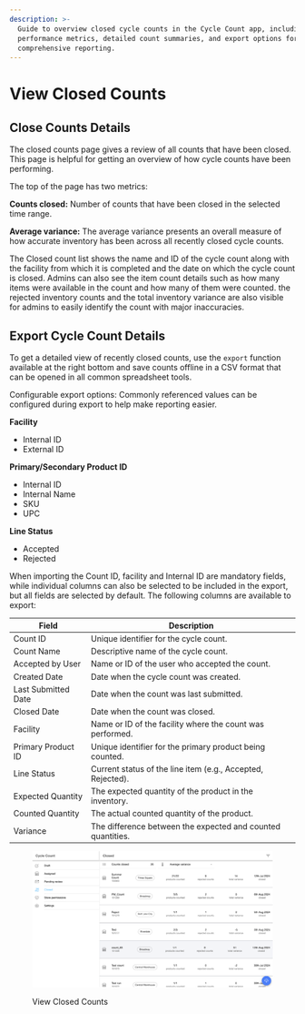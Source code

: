 ```yaml
---
description: >-
  Guide to overview closed cycle counts in the Cycle Count app, including
  performance metrics, detailed count summaries, and export options for
  comprehensive reporting.
---
```


# View Closed Counts

## Close Counts Details

The closed counts page gives a review of all counts that have been closed. This page is helpful for getting an overview of how cycle counts have been performing.

The top of the page has two metrics:

**Counts closed:** Number of counts that have been closed in the selected time range.

**Average variance:** The average variance presents an overall measure of how accurate inventory has been across all recently closed cycle counts.

The Closed count list shows the name and ID of the cycle count along with the facility from which it is completed and the date on which the cycle count is closed. Admins can also see the item count details such as how many items were available in the count and how many of them were counted. the rejected inventory counts and the total inventory variance are also visible for admins to easily identify the count with major inaccuracies.

## Export Cycle Count Details

To get a detailed view of recently closed counts, use the `export` function available at the right bottom and save counts offline in a CSV format that can be opened in all common spreadsheet tools.

Configurable export options: Commonly referenced values can be configured during export to help make reporting easier.

**Facility**

* Internal ID
* External ID

**Primary/Secondary Product ID**

* Internal ID
* Internal Name
* SKU
* UPC

**Line Status**

* Accepted
* Rejected

When importing the Count ID, facility and Internal ID are mandatory fields, while individual columns can also be selected to be included in the export, but all fields are selected by default. The following columns are available to export:

| **Field**           | **Description**                                             |
| ------------------- | ----------------------------------------------------------- |
| Count ID            | Unique identifier for the cycle count.                      |
| Count Name          | Descriptive name of the cycle count.                        |
| Accepted by User    | Name or ID of the user who accepted the count.              |
| Created Date        | Date when the cycle count was created.                      |
| Last Submitted Date | Date when the count was last submitted.                     |
| Closed Date         | Date when the count was closed.                             |
| Facility            | Name or ID of the facility where the count was performed.   |
| Primary Product ID  | Unique identifier for the primary product being counted.    |
| Line Status         | Current status of the line item (e.g., Accepted, Rejected). |
| Expected Quantity   | The expected quantity of the product in the inventory.      |
| Counted Quantity    | The actual counted quantity of the product.                 |
| Variance            | The difference between the expected and counted quantities. |

<figure><img src="../../.gitbook/assets/Screenshot 2024-08-13 at 12.14.54.png" alt=""><figcaption><p>View Closed Counts</p></figcaption></figure>
